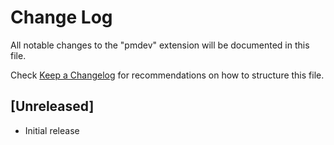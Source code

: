 # Change Log

All notable changes to the "pmdev" extension will be documented in this file.

Check [Keep a Changelog](http://keepachangelog.com/) for recommendations on how to structure this file.

## [Unreleased]

- Initial release